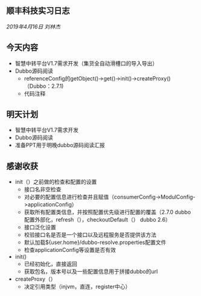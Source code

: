 ## 顺丰科技实习日志

*2019年4月16日 刘林杰*

## 今天内容

- 智慧中转平台V1.7需求开发（集货全自动滑槽口的导入导出）
- Dubbo源码阅读
  - referenceConfig的getObject()->get()->init()->createProxy()（Dubbo：2.7.1)
  - 代码注释

## 明天计划

- 智慧中转平台V1.7需求开发
- Dubbo源码阅读
- 准备PPT用于明晚dubbo源码阅读汇报

## 感谢收获

- init（）之前做的检查和配置的设置
  - 接口名非空检查
  - 对必要的配置信息进行检查并且赋值（consumerConfig->ModulConfig->applicationConfig）
  - 获取所有配置类信息，并按照配置优先级进行配置的覆盖（2.7.0 dubbo 配置外部化，refresh（），checkoutDefault（） dubbo 2.6）
  - 接口泛化设置
  - 校验接口名是否是一个接口以及远程服务是否提供该方法
  - 默认加载${user.home}/dubbo-resolve.properties配置文件
  - 检查applicationConfig等设置是否有效
- init()
  - 已经初始化，直接返回
  - 获取包名，版本号以及一些配置信息用于拼接dubbo的url
- createProxy（）
  - 决定引用类型（injvm，直连，register中心）